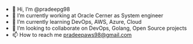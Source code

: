 - 👋 Hi, I’m @pradeepg98
- 👀 I’m currently working at Oracle Cerner as System engineer
- 🌱 I’m currently learning DevOps, AWS, Azure, Cloud
- 💞️ I’m looking to collaborate on DevOps, Golang, Open Source projects
- 📫 How to reach me pradeepaws98@gmail.com

